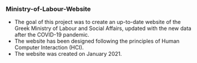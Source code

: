 ### Ministry-of-Labour-Website

- The goal of this project was to create an up-to-date website of the Greek Ministry of Labour and Social Affairs, updated with the new data after the COVID-19 pandemic.  
- The website has been designed following the principles of Human Computer Interaction (HCI).  
- The website was created on January 2021.  
